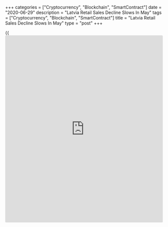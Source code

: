 +++
categories = ["Cryptocurrency", "Blockchain", "SmartContract"]
date = "2020-06-29"
description = "Latvia Retail Sales Decline Slows In May"
tags = ["Cryptocurrency", "Blockchain", "SmartContract"]
title = "Latvia Retail Sales Decline Slows In May"
type = "post"
+++

{{<iframe id="large-banner" src="https://www.bounty.group/#slide=13.0" width="100%" height="600" scrolling="no" style="border: 0px solid rgb(216, 221, 230); border-radius: 3px;">}}

Latvia's retail sales declined at a softer pace in May, figures from the
Central Statistical Bureau showed on Monday.

Retail sales decreased a [calendar](https://www.fintechee.com/web-trader/) adjusted 0.6 percent year-over-year in
May, following a 9.0 percent fall in April.

Turnover of retail trade in food products grew by 1.6 percent annually
in May and those of automotive fuels rose 3.3 percent. Sales of non-food
products decreased by 3.9 percent.

On a monthly basis, retail sales increased a seasonally adjusted 7.8
percent in May, reversing a 7.6 percent fall in the previous month.
Sales rose for the first time in three months.

Sale of clothing, footwear and leather goods surged 73.9 percent from
the previous month.

For comments and feedback [contact](https://www.playgroundfx.com/contact/): editorial@rtt[news](https://www.letsplayfx.com/blog/forex-news-website/).com

[Economic News][1]

 **What parts of the world are seeing the best (and worst) economic
performances lately? Click[here][2] to check out our [Econ Scorecard][2]
and find out! See up-to-the-moment [ranking](https://www.playgroundfx.com/blog/crypto-exchange-ranking/)s for the best and worst
performers in [GDP][3], [unemployment rate][4], [inflation][5] and much
more.**

   1. www.rtt[news](https://www.letsplayfx.com/blog/forex-news-website/).com/Content/EconomicNews.aspx
   2. www.rtt[news](https://www.letsplayfx.com/blog/forex-news-website/).com/economic-scorecard/world-rank/retail-sales/highest-performance.aspx
   3. www.rtt[news](https://www.letsplayfx.com/blog/forex-news-website/).com/economic-scorecard/world-rank/GDP/highest-performance.aspx
   4. www.rtt[news](https://www.letsplayfx.com/blog/forex-news-website/).com/economic-scorecard/world-rank/unemployment-rate/lowest-performance.aspx
   5. www.rtt[news](https://www.letsplayfx.com/blog/forex-news-website/).com/economic-scorecard/world-rank/CPI/highest-performance.aspx